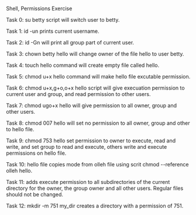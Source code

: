 Shell, Permissions Exercise 

Task 0: su betty script will switch user to betty.

Task 1: id -un prints current username.

Task 2: id -Gn will print all group part of current user.

Task 3: chown betty hello will change owner of the file hello to user betty.

Task 4: touch hello command will create empty file called hello.

Task 5: chmod u+x hello command will make hello file excutable permission.

Task 6: chmod u+x,g+o,o+x hello script will give execuation permission to current user and group, and read permission to other users.

Task 7: chmod ugo+x hello will give permission to all owner, group and other users.

Task 8: chmod 007 hello will set no permission to all owner, group and other to hello file.

Task 9: chmod 753 hello set permission to owner to execute, read and write, and set group to read and execute, others write and execute permissions on hello file.

Task 10: hello file copies mode from olleh file using scrit chmod --reference olleh hello.

Task 11: adds execute permission to all subdirectories of the current directory for the owner, the group owner and all other users. Regular files should not be changed.

Task 12: mkdir -m 751 my_dir creates a directory with a permission of 751.

